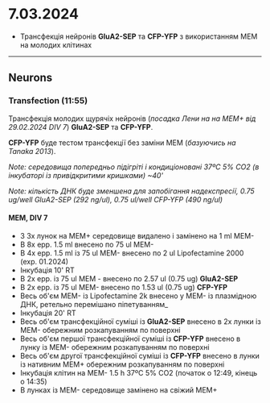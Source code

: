 7.03.2024
=========
- Трансфекція нейронів __GluA2-SEP__ та __CFP-YFP__ з використанням MEM на молодих клітинах

---

## Neurons
### Transfection (11:55)
Трансфекція молодих щурячіх нейронів (_посадка Лени на на MEM+ від 29.02.2024 DIV 7_)  __GluA2-SEP__ та __CFP-YFP__.

__CFP-YFP__ буде тестом трансфекції без заміни MEM (_базуючись на Tanaka 2013_).

_Note: середовища попередньо підігріті і кондиціоновані 37ºC 5% CO2 (в інкубаторі із привідкритими кришками) ~40'_

_Note: кількість ДНК буде зменшена для запобігання надекспресії, 0.75 ug/well  GluA2-SEP (292 ng/ul), 0.75 ul/well CFP-YFP (490 ng/ul)_

#### MEM, DIV 7
- З 3x лунок на MEM+  середовище видалено і замінено на 1 ml MEM-
- В 8x epp. 1.5 ml внесено по 75 ul MEM-
- В 4x epp. 1.5 ml із 75 ul MEM- внесено по 2 ul Lipofectamine 2000 (exp. 01.2024)
- Інкубація 10' RT
- В 2x epp. із 75 ul MEM - внесено по 2.57 ul (0.75 ug) __GluA2-SEP__
- В 2x epp. із 75 ul MEM- внесено по 1.53 ul (0.75 ug) __CFP-YFP__
- Весь об'єм MEM- із Lipofectamine 2k внесено у MEM- із  плазмідною ДНК, ретельно перемішано піпетуванням_
- Інкубація 20' RT
- Весь об'єм трансфекційної суміші із __GluA2-SEP__ внесено в 2x лунки із MEM- обережним розкапуванням по поверхні
- Весь об'єм першої трансфекційної суміші із __CFP-YFP__ внесено в лунку із MEM- обережним розкапуванням по поверхні
- Весь об'єм другої трансфекційної суміші із __CFP-YFP__ внесено в лунки із нативним MEM+ обережним розкапуванням по поверхні
- Інкубація клітин на MEM- 1.5 h 37ºC 5% CO2 (початок о 12:49, кінець о 14:35)
- В лунках із MEM- середовище замінено на свіжий MEM+ 